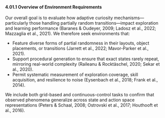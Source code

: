 #### 4.01.1 Overview of Environment Requirements

Our overall goal is to evaluate how adaptive curiosity mechanisms—particularly those handling partially random transitions—impact exploration and learning performance (Baranes & Oudeyer, 2009; Ladosz et al., 2022; Mazzaglia et al., 2021). We therefore seek environments that:
- Feature diverse forms of partial randomness in their layouts, object placements, or transitions (Jarrett et al., 2022; Mavor-Parker et al., 2021).
- Support procedural generation to ensure that exact states rarely repeat, mirroring real-world complexity (Raileanu & Rocktäschel, 2020; Sekar et al., 2020).
- Permit systematic measurement of exploration coverage, skill acquisition, and resilience to noise (Eysenbach et al., 2018; Frank et al., 2014).

We include both grid-based and continuous-control tasks to confirm that observed phenomena generalize across state and action space representations (Peters & Schaal, 2008; Ostrovski et al., 2017; Houthooft et al., 2016).
